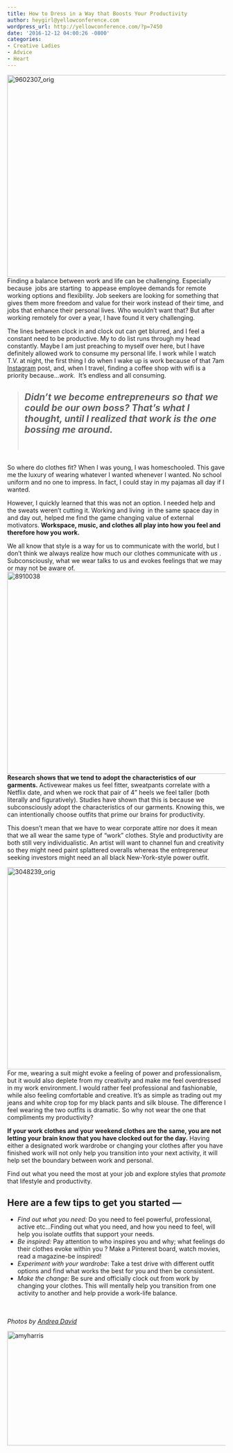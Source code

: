 ```yaml
---
title: How to Dress in a Way that Boosts Your Productivity
author: heygirl@yellowconference.com
wordpress_url: http://yellowconference.com/?p=7450
date: '2016-12-12 04:00:26 -0800'
categories:
- Creative Ladies
- Advice
- Heart
---
```

<p> <a href="http://yellowconference.com/wp-content/uploads/2016/12/9602307_orig.jpg"><img class="aligncenter wp-image-7457" src="http://yellowconference.com/wp-content/uploads/2016/12/9602307_orig.jpg" alt="9602307_orig" width="700" height="466" /></a>Finding a balance between work and life can be challenging. Especially because &nbsp;jobs are starting &nbsp;to appease employee demands for remote working options and flexibility. Job seekers are looking for something that gives them more freedom and value for their work instead of their time, and jobs that enhance their personal lives. Who wouldn&rsquo;t want that? But after working remotely for over a year, I have found it very challenging.  </p>
<p> The lines between clock in and clock out can get&nbsp;blurred, and I feel a constant need to be productive. My to do list runs through my head constantly. Maybe I am just preaching to myself over here, but I have definitely allowed work to consume my personal life. I work while I watch T.V. at night, the first thing I do when I wake up is work because of that 7am <a href="https://www.instagram.com/taperedmagazine/" target="_blank">Instagram</a> post, and, when I travel, finding a coffee shop with wifi is a priority because&hellip;<em>work.</em> &nbsp;It&rsquo;s endless and all consuming.  </p>
<blockquote>
<h2><em> Didn&rsquo;t we become entrepreneurs so that we could be our own boss? That&rsquo;s what I thought, until I realized that work is the one bossing me around. </em></h2><br />
</blockquote><br />
 So where do clothes fit? When I was young, I was homeschooled. This gave me the luxury of wearing whatever I wanted whenever I wanted. No school uniform and no one to impress. In fact, I could stay in my pajamas all day if I wanted.  </p>
<p> However, I quickly learned that this was not an option. I needed help and the sweats weren&rsquo;t cutting it. Working and living &nbsp;in the same space day in and day out, helped me find the game changing value of external motivators. <strong>Workspace, music, and clothes all play into how you feel and therefore how you work.</strong> </p>
<p> We all know that style is a way for us to communicate with the world, but I don&rsquo;t think we always realize how much our clothes communicate with  <i> us </i> . Subconsciously, what we wear talks to us and evokes feelings that we may or may not be aware of.<a href="http://yellowconference.com/wp-content/uploads/2016/12/8910038.jpg"><img class="aligncenter wp-image-7456" src="http://yellowconference.com/wp-content/uploads/2016/12/8910038.jpg" alt="8910038" width="700" height="466" /></a>   <strong>Research shows that we tend to adopt the characteristics of our garments.</strong> Activewear makes us feel fitter, sweatpants correlate with a Netflix date, and when we rock that pair of 4&rdquo; heels we feel taller (both literally and figuratively). Studies have shown that this is because we subconsciously adopt the characteristics of our garments. Knowing this, we can intentionally choose outfits that prime our brains for productivity.  </p>
<p> This doesn&rsquo;t mean that we have to wear corporate attire nor does it mean that we all wear the same type of &ldquo;work&rdquo; clothes. Style and productivity are both still very individualistic. An artist will want to channel fun and creativity so they might need paint splattered overalls whereas the entrepreneur seeking investors might need an all black New-York-style power outfit. </p>
<p>  <a href="http://yellowconference.com/wp-content/uploads/2016/12/3048239_orig.jpg"><img class="aligncenter wp-image-7455" src="http://yellowconference.com/wp-content/uploads/2016/12/3048239_orig.jpg" alt="3048239_orig" width="700" height="466" /></a>For me, wearing a suit might evoke a feeling of power and professionalism, but it would also deplete from my creativity and make me feel overdressed in my work environment. I would rather feel professional and fashionable, while also feeling comfortable and creative. It&rsquo;s as simple as trading out my jeans and white crop top for my black pants and silk blouse. The difference I feel wearing the two outfits is dramatic. So why not wear the one that compliments my productivity? </p>
<p> <strong>If&nbsp;your work clothes and your weekend clothes are the same, you are not letting your brain know that you have clocked out for the day.</strong> Having either a designated work wardrobe or changing your clothes after you have finished work will not only help you transition into your next activity, it will help set the boundary between work and personal. </p>
<p> Find out what you need the most at your job and explore styles that <em>promote</em> that lifestyle and productivity.  </p>
<h2><strong>Here are a few tips to get you started &mdash;</strong></h2></p>
<ul>
<li style="font-weight: 400;"> <em>Find out what you need:</em> Do you need to feel powerful, professional, active etc...Finding out what you need, and how you need to feel, will help you isolate outfits that support your needs. </li>
<li style="font-weight: 400;"> <em>Be&nbsp;inspired:</em> Pay attention to who inspires you and why; what feelings do their clothes evoke within you ? Make a Pinterest board, watch movies, read a magazine-be inspired! </li>
<li style="font-weight: 400;"> <em>Experiment with your wardrobe</em>: Take a test drive with different outfit options and find what works the best for you and then be consistent. </li>
<li style="font-weight: 400;"> <em>Make the change:</em> Be sure and officially clock out from work by changing your clothes. This will mentally help you transition from one activity to another and help provide a work-life balance. </li><br />
</ul><br />
<i>Photos by <a href="http://andreadavid.co/" target="_blank">Andrea David</a></i></p>
<p><a href="http://www.taperedmagazine.com/" target="_blank"><img class="aligncenter size-full wp-image-7454" src="http://yellowconference.com/wp-content/uploads/2016/12/AMYHARRIS.jpg" alt="amyharris" width="700" height="264" /></a></p>
